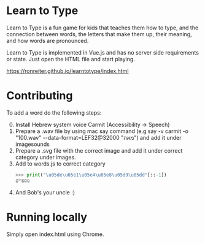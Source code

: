 # Learn to Type

Learn to Type is a fun game for kids that teaches them how to type, 
and the connection between words, the letters that make them up, 
their meaning, and how words are pronounced.

Learn to Type is implemented in Vue.js and has no server side requirements or state. Just open the HTML file and start playing.

https://ronreiter.github.io/learntotype/index.html

# Contributing

To add a word do the following steps:

0. Install Hebrew system voice Carmit (Accessibility -> Speech)
1. Prepare a .wav file by using mac say command (e.g say -v carmit -o "100.wav" --data-format=LEF32@32000 "מאה") and add it under imagesounds
2. Prepare a .svg file with the correct image and add it under correct category under images.
3. Add to words.js to correct category
    ```python
    >>> print("\u05de\u05e1\u05e4\u05e8\u05d9\u05dd"[::-1])
    מספרים
    ```
4. And Bob's your uncle :)

# Running locally

Simply open index.html using Chrome.
